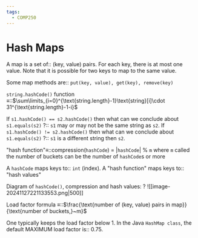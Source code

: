 ```yaml
---
tags:
  - COMP250
---
```

# Hash Maps

A map is a set of:: (key, value) pairs. For each key, there is at most one value. Note that it is possible for two keys to map to the same value.

Some map methods are:: `put(key, value), get(key), remove(key)`

`string.hashCode()` function $\equiv$::$\sum\limits_{i=0}^{\text{string.length}-1}\text{string}[i]\cdot 31^{\text{string.length}-1-i}$

If `s1.hashCode() == s2.hashCode()` then what can we conclude about `s1.equals(s2)` ?:: `s1` may or may not be the same string as `s2`.
If `s1.hashCode() != s2.hashCode()` then what can we conclude about `s1.equals(s2)` ?:: `s1` is a different string then `s2`.

"hash function"$\equiv$::compression(`hashCode`) = |`hashCode`| % `m` where `m` called the number of buckets can be the number of `hashCode`s or more

A `hashCode` maps keys to:: `int` (index).
A "hash function" maps keys to:: "hash values"

Diagram of `hashCode()`, compression and hash values:
?
![[image-20241127221133553.png|500]]


Load factor formula $\equiv$::$\frac{\text{number of (key, value) pairs in map}}{\text{number of buckets,}~m}$

One typically keeps the load factor below 1. In the Java `HashMap class`, the default MAXIMUM load factor is:: 0.75.

